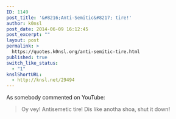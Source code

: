 ```yaml
---
ID: 1149
post_title: '&#8216;Anti-Semitic&#8217; tire!'
author: k0nsl
post_date: 2014-06-09 16:12:45
post_excerpt: ""
layout: post
permalink: >
  https://quotes.k0nsl.org/anti-semitic-tire.html
published: true
switch_like_status:
  - "1"
knslShortURL:
  - http://knsl.net/29494
---
```

As somebody commented on YouTube:
<blockquote>Oy vey! Antisemetic tire! Dis like anotha shoa, shut it down!﻿</blockquote>